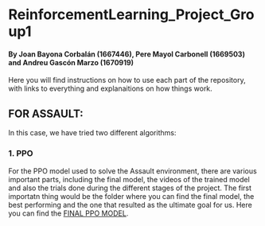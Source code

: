 # ReinforcementLearning_Project_Group1
#### By Joan Bayona Corbalán (1667446), Pere Mayol Carbonell (1669503) and Andreu Gascón Marzo (1670919)
Here you will find instructions on how to use each part of the repository, with links to everything and explanaitions on how things work. 

## FOR ASSAULT:
In this case, we have tried two different algorithms:
### 1. PPO
For the PPO model used to solve the Assault environment, there are various important parts, including the final model, the videos of the trained model and also the trials done during the different stages of the project. The first importatn thing would be the folder where you can find the final model, the best performing and the one that resulted as the ultimate goal for us. 
Here you can find the [FINAL PPO MODEL](https://github.com/peremayolc/ReinforcementLearning_Project_Group1/tree/main/Pere/PPO_ASSAULT/FINAL).
